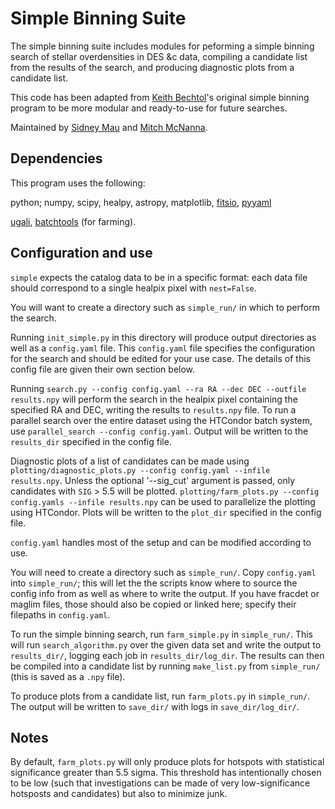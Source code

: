 # Simple Binning Suite 

The simple binning suite includes modules for peforming a simple binning search of stellar overdensities in DES &c data, compiling a candidate list from the results of the search, and producing diagnostic plots from a candidate list.

This code has been adapted from [Keith Bechtol](https://github.com/bechtol)'s original simple binning program to be more modular and ready-to-use for future searches.

Maintained by [Sidney Mau](https://github.com/SidneyMau) and [Mitch McNanna](https://github.com/mcnanna). 

## Dependencies

This program uses the following:

python;
numpy,
scipy,
healpy,
astropy,
matplotlib, 
[fitsio](https://github.com/esheldon/fitsio),
[pyyaml](https://pyyaml.org/)

[ugali](https://github.com/DarkEnergySurvey/ugali),
[batchtools](https://github.com/kadrlica/batchtools) (for farming).

## Configuration and use

`simple` expects the catalog data to be in a specific format: each data file should correspond to a single healpix pixel with `nest=False`. 

You will want to create a directory such as `simple_run/` in which to perform the search. 

Running `init_simple.py` in this directory will produce output directories as well as a `config.yaml` file.
This `config.yaml` file specifies the configuration for the search and should be edited for your use case. The details of this config file are given their own section below.

Running `search.py --config config.yaml --ra RA --dec DEC --outfile results.npy` will perform the search in the healpix pixel containing the specified RA and DEC, writing the results to `results.npy` file. 
To run a parallel search over the entire dataset using the HTCondor batch system, use `parallel_search --config config.yaml`. Output will be written to the `results_dir` specified in the config file. 

Diagnostic plots of a list of candidates can be made using `plotting/diagnostic_plots.py --config config.yaml --infile results.npy`. Unless the optional '--sig_cut' argument is passed, only candidates with `SIG` > 5.5 will be plotted. 
`plotting/farm_plots.py --config config.yamls --infile results.npy` can be used to parallelize the plotting using HTCondor. Plots will be written to the `plot_dir` specified in the config file.  



`config.yaml` handles most of the setup and can be modified according to use.

You will need to create a directory such as `simple_run/`.
Copy `config.yaml` into `simple_run/`; this will let the the scripts know where to source the config info from as well as where to write the output.
If you have fracdet or maglim files, those should also be copied or linked here; specify their filepaths in `config.yaml`.

To run the simple binning search, run `farm_simple.py` in `simple_run/`.
This will run `search_algorithm.py` over the given data set and write the output to `results_dir/`, logging each job in `results_dir/log_dir`.
The results can then be compiled into a candidate list by running `make_list.py` from `simple_run/` (this is saved as a `.npy` file).

To produce plots from a candidate list, run `farm_plots.py` in `simple_run/`.
The output will be written to `save_dir/` with logs in `save_dir/log_dir/`.

## Notes

By default, `farm_plots.py` will only produce plots for hotspots with statistical significance greater than 5.5 sigma.
This threshold has intentionally chosen to be low (such that investigations can be made of very low-significance hotsposts and candidates) but also to minimize junk.
